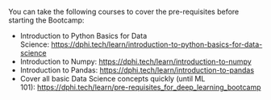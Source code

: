 <p>You can take the following courses to cover the pre-requisites before starting the Bootcamp:</p>

<ul>
	<li>Introduction to Python Basics for Data Science:&nbsp;<a href="https://dphi.tech/learn/introduction-to-python-basics-for-data-science" rel="nofollow">https://dphi.tech/learn/introduction-to-python-basics-for-data-science</a></li>
	<li>Introduction to Numpy:&nbsp;<a href="https://dphi.tech/learn/introduction-to-numpy" rel="nofollow">https://dphi.tech/learn/introduction-to-numpy</a></li>
	<li>Introduction to Pandas:&nbsp;<a href="https://dphi.tech/learn/introduction-to-pandas" rel="nofollow">https://dphi.tech/learn/introduction-to-pandas</a></li>
	<li>Cover all basic Data Science concepts quickly (until ML 101):&nbsp;<a href="https://dphi.tech/learn/pre-requisites_for_deep_learning_bootcamp" rel="nofollow">https://dphi.tech/learn/pre-requisites_for_deep_learning_bootcamp</a></li>
</ul>